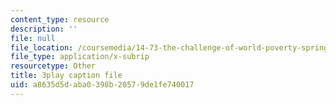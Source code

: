 ```yaml
---
content_type: resource
description: ''
file: null
file_location: /coursemedia/14-73-the-challenge-of-world-poverty-spring-2011/a8635d5daba0398b20579de1fe740017_kvmrpgEReX8.srt
file_type: application/x-subrip
resourcetype: Other
title: 3play caption file
uid: a8635d5d-aba0-398b-2057-9de1fe740017
---
```

